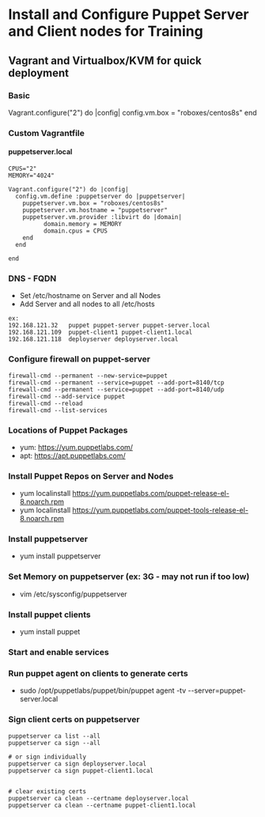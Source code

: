 # Install and Configure Puppet Server and Client nodes for Training

## Vagrant and Virtualbox/KVM for quick deployment

### Basic
Vagrant.configure("2") do |config|
  config.vm.box = "roboxes/centos8s"
end

### Custom Vagrantfile

#### puppetserver.local

```
CPUS="2"
MEMORY="4024"

Vagrant.configure("2") do |config|
  config.vm.define :puppetserver do |puppetserver|
    puppetserver.vm.box = "roboxes/centos8s"
    puppetserver.vm.hostname = "puppetserver"
    puppetserver.vm.provider :libvirt do |domain|
          domain.memory = MEMORY
          domain.cpus = CPUS
    end
  end

end
```



### DNS - FQDN
- Set /etc/hostname on Server and all Nodes
- Add Server and all nodes to all /etc/hosts

```
ex:
192.168.121.32   puppet puppet-server puppet-server.local
192.168.121.109  puppet-client1 puppet-client1.local
192.168.121.118  deployserver deployserver.local
```

### Configure firewall on puppet-server

```
firewall-cmd --permanent --new-service=puppet
firewall-cmd --permanent --service=puppet --add-port=8140/tcp
firewall-cmd --permanent --service=puppet --add-port=8140/udp
firewall-cmd --add-service puppet
firewall-cmd --reload
firewall-cmd --list-services
```

### Locations of Puppet Packages
- yum: https://yum.puppetlabs.com/
- apt: https://apt.puppetlabs.com/

### Install Puppet Repos on Server and Nodes

- yum localinstall https://yum.puppetlabs.com/puppet-release-el-8.noarch.rpm
- yum localinstall https://yum.puppetlabs.com/puppet-tools-release-el-8.noarch.rpm

### Install puppetserver
- yum install puppetserver

### Set Memory on puppetserver (ex: 3G - may not run if too low)
- vim /etc/sysconfig/puppetserver

### Install puppet clients
- yum install puppet

### Start and enable services

### Run puppet agent on clients to generate certs
- sudo /opt/puppetlabs/puppet/bin/puppet agent -tv --server=puppet-server.local

### Sign client certs on puppetserver
```
puppetserver ca list --all
puppetserver ca sign --all

# or sign individually
puppetserver ca sign deployserver.local
puppetserver ca sign puppet-client1.local


# clear existing certs
puppetserver ca clean --certname deployserver.local
puppetserver ca clean --certname puppet-client1.local


```


